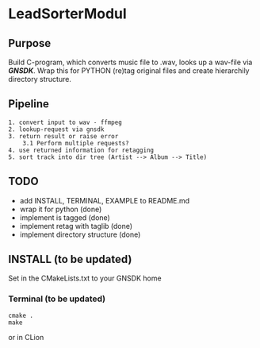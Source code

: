 # LeadSorterModul

## Purpose
Build C-program, which converts music file to .wav, looks up a wav-file via ***GNSDK***.
Wrap this for PYTHON (re)tag original files and create hierarchily directory structure.

## Pipeline
    1. convert input to wav - ffmpeg
    2. lookup-request via gnsdk
    3. return result or raise error
        3.1 Perform multiple requests?
    4. use returned information for retagging
    5. sort track into dir tree (Artist --> Album --> Title)

## TODO
- add INSTALL, TERMINAL, EXAMPLE to README.md
- wrap it for python (done)
- implement is tagged (done)
- implement retag with taglib (done)
- implement directory structure (done)

## INSTALL (to be updated)
Set in the CMakeLists.txt to your GNSDK home

### Terminal (to be updated)
```
cmake .
make
```
or in CLion
